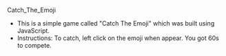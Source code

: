 Catch_The_Emoji
- This is a simple game called "Catch The Emoji" which was built using JavaScript.
- Instructions: To catch, left click on the emoji when appear. You got 60s to compete.